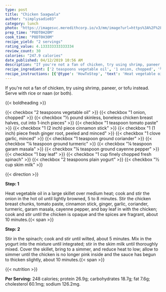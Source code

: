 ```yaml
---
type: post
title: "Chicken Saagwala"
author: "simplysadie03"
category: lunch
photo: "https://imagesvc.meredithcorp.io/v3/mm/image?url=https%3A%2F%2Fimages.media-allrecipes.com%2Fuserphotos%2F1085790.jpg"
prep_time: "P0DT0H20M"
cook_time: "P0DT0H30M"
recipe_yield: "2 servings"
rating_value: 4.133333333333334
review_count: 30
calories: "247.9 calories"
date_published: 04/12/2019 10:56 AM
description: "If you're not a fan of chicken, try using shrimp, paneer, or tofu instead. Serve with rice or naan (or both)."
recipe_ingredient: ['2 teaspoons vegetable oil', '1 onion, chopped', '½ pound skinless, boneless chicken breast halves, cut into 1-inch pieces', '1 teaspoon tomato paste', '1 (2 inch) piece cinnamon stick', '1 (1 inch) piece fresh ginger root, peeled and minced', '1 clove garlic, minced', '1 teaspoon ground coriander', '¼ teaspoon ground turmeric', '¼ teaspoon garam masala', '¼ teaspoon ground cayenne pepper', '1 bay leaf', '1 cup finely chopped fresh spinach', '2 teaspoons plain yogurt', '½ cup skim milk']
recipe_instructions: [{'@type': 'HowToStep', 'text': 'Heat vegetable oil in a large skillet over medium heat; cook and stir the onion in the hot oil until lightly browned, 5 to 8 minutes. Stir the chicken breast chunks, tomato paste, cinnamon stick, ginger, garlic, coriander, turmeric, garam masala, cayenne pepper, and bay leaf in with the chicken; cook and stir until the chicken is opaque and the spices are fragrant, about 10 minutes.\n'}, {'@type': 'HowToStep', 'text': 'Stir in the spinach; cook and stir until wilted, about 5 minutes. Mix in the yogurt into the mixture until integrated; stir in the skim milk until thoroughly mixed. Cover the skillet, bring to a simmer, and reduce heat to low; allow to simmer until the chicken is no longer pink inside and the sauce has begun to thicken slightly, about 10 minutes.\n'}]
---
```


If you're not a fan of chicken, try using shrimp, paneer, or tofu instead. Serve with rice or naan (or both). 

{{< boldheading >}}

{{< checkbox "2 teaspoons vegetable oil" >}}
{{< checkbox "1  onion, chopped" >}}
{{< checkbox "½ pound skinless, boneless chicken breast halves, cut into 1-inch pieces" >}}
{{< checkbox "1 teaspoon tomato paste" >}}
{{< checkbox "1 (2 inch) piece cinnamon stick" >}}
{{< checkbox "1 (1 inch) piece fresh ginger root, peeled and minced" >}}
{{< checkbox "1 clove garlic, minced" >}}
{{< checkbox "1 teaspoon ground coriander" >}}
{{< checkbox "¼ teaspoon ground turmeric" >}}
{{< checkbox "¼ teaspoon garam masala" >}}
{{< checkbox "¼ teaspoon ground cayenne pepper" >}}
{{< checkbox "1  bay leaf" >}}
{{< checkbox "1 cup finely chopped fresh spinach" >}}
{{< checkbox "2 teaspoons plain yogurt" >}}
{{< checkbox "½ cup skim milk" >}}


{{< direction >}}

**Step: 1**

Heat vegetable oil in a large skillet over medium heat; cook and stir the onion in the hot oil until lightly browned, 5 to 8 minutes. Stir the chicken breast chunks, tomato paste, cinnamon stick, ginger, garlic, coriander, turmeric, garam masala, cayenne pepper, and bay leaf in with the chicken; cook and stir until the chicken is opaque and the spices are fragrant, about 10 minutes.{{< span >}}

**Step: 2**

Stir in the spinach; cook and stir until wilted, about 5 minutes. Mix in the yogurt into the mixture until integrated; stir in the skim milk until thoroughly mixed. Cover the skillet, bring to a simmer, and reduce heat to low; allow to simmer until the chicken is no longer pink inside and the sauce has begun to thicken slightly, about 10 minutes.{{< span >}}

{{< nutrition >}}

**Per Serving:** 248 calories; protein 26.9g; carbohydrates 18.7g; fat 7.6g; cholesterol 60.1mg; sodium 126.2mg.